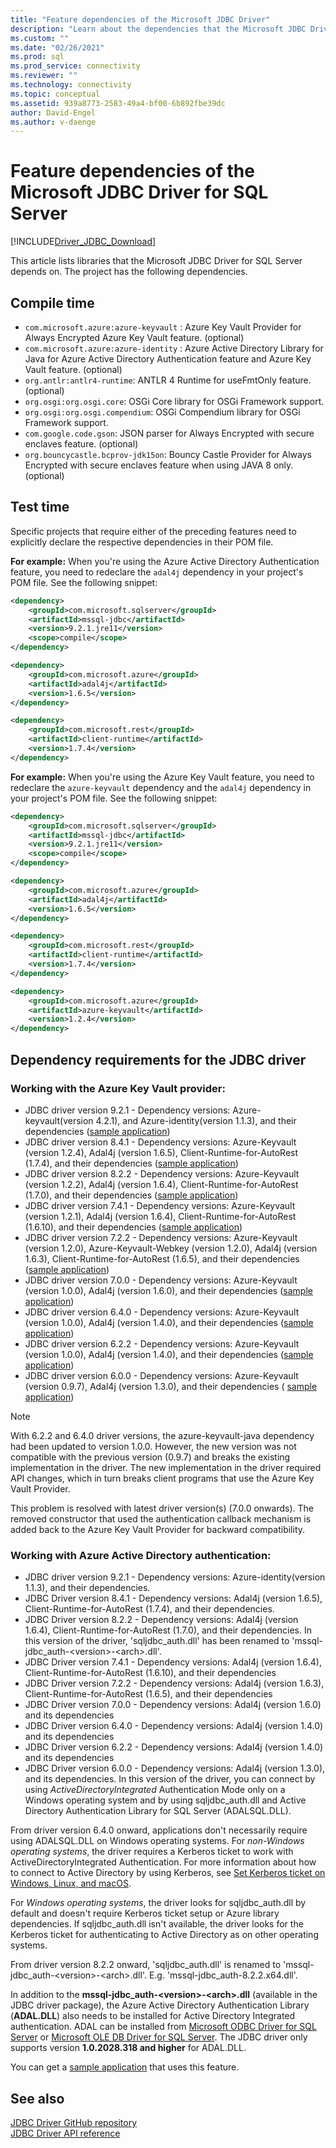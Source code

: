 ```yaml
---
title: "Feature dependencies of the Microsoft JDBC Driver"
description: "Learn about the dependencies that the Microsoft JDBC Driver for SQL Server has and how to meet them."
ms.custom: ""
ms.date: "02/26/2021"
ms.prod: sql
ms.prod_service: connectivity
ms.reviewer: ""
ms.technology: connectivity
ms.topic: conceptual
ms.assetid: 939a8773-2583-49a4-bf00-6b892fbe39dc
author: David-Engel
ms.author: v-daenge
---
```

# Feature dependencies of the Microsoft JDBC Driver for SQL Server

[!INCLUDE[Driver_JDBC_Download](../../includes/driver_jdbc_download.md)]

This article lists libraries that the Microsoft JDBC Driver for SQL Server depends on. The project has the following dependencies.

## Compile time

 - `com.microsoft.azure:azure-keyvault` : Azure Key Vault Provider for Always Encrypted Azure Key Vault feature. (optional)
 - `com.microsoft.azure:azure-identity` : Azure Active Directory Library for Java for Azure Active Directory Authentication feature and Azure Key Vault feature. (optional)
 - `org.antlr:antlr4-runtime`: ANTLR 4 Runtime for useFmtOnly feature. (optional)
 - `org.osgi:org.osgi.core`: OSGi Core library for OSGi Framework support.
 - `org.osgi:org.osgi.compendium`: OSGi Compendium library for OSGi Framework support.
 - `com.google.code.gson`: JSON parser for Always Encrypted with secure enclaves feature. (optional)
 - `org.bouncycastle.bcprov-jdk15on`: Bouncy Castle Provider for Always Encrypted with secure enclaves feature when using JAVA 8 only. (optional)

## Test time

Specific projects that require either of the preceding features need to explicitly declare the respective dependencies in their POM file.

**For example:** When you're using the Azure Active Directory Authentication feature, you need to redeclare the `adal4j` dependency in your project's POM file. See the following snippet:

```xml
<dependency>
    <groupId>com.microsoft.sqlserver</groupId>
    <artifactId>mssql-jdbc</artifactId>
    <version>9.2.1.jre11</version>
    <scope>compile</scope>
</dependency>

<dependency>
    <groupId>com.microsoft.azure</groupId>
    <artifactId>adal4j</artifactId>
    <version>1.6.5</version>
</dependency>

<dependency>
    <groupId>com.microsoft.rest</groupId>
    <artifactId>client-runtime</artifactId>
    <version>1.7.4</version>
</dependency>
```

**For example:** When you're using the Azure Key Vault feature, you need to redeclare the `azure-keyvault` dependency and the `adal4j` dependency in your project's POM file. See the following snippet:

```xml
<dependency>
    <groupId>com.microsoft.sqlserver</groupId>
    <artifactId>mssql-jdbc</artifactId>
    <version>9.2.1.jre11</version>
    <scope>compile</scope>
</dependency>

<dependency>
    <groupId>com.microsoft.azure</groupId>
    <artifactId>adal4j</artifactId>
    <version>1.6.5</version>
</dependency>

<dependency>
    <groupId>com.microsoft.rest</groupId>
    <artifactId>client-runtime</artifactId>
    <version>1.7.4</version>
</dependency>

<dependency>
    <groupId>com.microsoft.azure</groupId>
    <artifactId>azure-keyvault</artifactId>
    <version>1.2.4</version>
</dependency>
```

## Dependency requirements for the JDBC driver

### Working with the Azure Key Vault provider:

- JDBC driver version 9.2.1 - Dependency versions: Azure-keyvault(version 4.2.1), and Azure-identity(version 1.1.3), and their dependencies ([sample application](azure-key-vault-sample-version-9.2.md))
- JDBC driver version 8.4.1 - Dependency versions: Azure-Keyvault (version 1.2.4), Adal4j (version 1.6.5), Client-Runtime-for-AutoRest (1.7.4), and their dependencies ([sample application](azure-key-vault-sample-version-7.0.md))
- JDBC driver version 8.2.2 - Dependency versions: Azure-Keyvault (version 1.2.2), Adal4j (version 1.6.4), Client-Runtime-for-AutoRest (1.7.0), and their dependencies ([sample application](azure-key-vault-sample-version-7.0.md))
- JDBC driver version 7.4.1 - Dependency versions: Azure-Keyvault (version 1.2.1), Adal4j (version 1.6.4), Client-Runtime-for-AutoRest (1.6.10), and their dependencies ([sample application](azure-key-vault-sample-version-7.0.md))
- JDBC driver version 7.2.2 - Dependency versions: Azure-Keyvault (version 1.2.0), Azure-Keyvault-Webkey (version 1.2.0), Adal4j (version 1.6.3), Client-Runtime-for-AutoRest (1.6.5), and their dependencies ([sample application](azure-key-vault-sample-version-7.0.md))
- JDBC driver version 7.0.0 - Dependency versions: Azure-Keyvault (version 1.0.0), Adal4j (version 1.6.0), and their dependencies ([sample application](azure-key-vault-sample-version-7.0.md))
- JDBC driver version 6.4.0 - Dependency versions: Azure-Keyvault (version 1.0.0), Adal4j (version 1.4.0), and their dependencies ([sample application](azure-key-vault-sample-version-6.2.2.md))
- JDBC driver version 6.2.2 - Dependency versions: Azure-Keyvault (version 1.0.0), Adal4j (version 1.4.0), and their dependencies ([sample application](azure-key-vault-sample-version-6.2.2.md))
- JDBC driver version 6.0.0 - Dependency versions: Azure-Keyvault (version 0.9.7), Adal4j (version 1.3.0), and their dependencies ( [sample application](azure-key-vault-sample-version-6.0.0.md))

> [!NOTE]
> With 6.2.2 and 6.4.0 driver versions, the azure-keyvault-java dependency had been updated to version 1.0.0. However, the new version was not compatible with the previous version (0.9.7) and breaks the existing implementation in the driver. The new implementation in the driver required API changes, which in turn breaks client programs that use the Azure Key Vault Provider.
>
> This problem is resolved with latest driver version(s) (7.0.0 onwards). The removed constructor that used the authentication callback mechanism is added back to the Azure Key Vault Provider for backward compatibility.

### Working with Azure Active Directory authentication:

- JDBC driver version 9.2.1 - Dependency versions: Azure-identity(version 1.1.3), and their dependencies.
- JDBC Driver version 8.4.1 - Dependency versions: Adal4j (version 1.6.5), Client-Runtime-for-AutoRest (1.7.4), and their dependencies.
- JDBC Driver version 8.2.2 - Dependency versions: Adal4j (version 1.6.4), Client-Runtime-for-AutoRest (1.7.0), and their dependencies. In this version of the driver, 'sqljdbc_auth.dll' has been renamed to 'mssql-jdbc_auth-\<version>-\<arch>.dll'.
- JDBC Driver version 7.4.1 - Dependency versions: Adal4j (version 1.6.4), Client-Runtime-for-AutoRest (1.6.10), and their dependencies
- JDBC Driver version 7.2.2 - Dependency versions: Adal4j (version 1.6.3), Client-Runtime-for-AutoRest (1.6.5), and their dependencies
- JDBC Driver version 7.0.0 - Dependency versions: Adal4j (version 1.6.0) and its dependencies
- JDBC Driver version 6.4.0 - Dependency versions: Adal4j (version 1.4.0) and its dependencies
- JDBC Driver version 6.2.2 - Dependency versions: Adal4j (version 1.4.0) and its dependencies
- JDBC Driver version 6.0.0 - Dependency versions: Adal4j (version 1.3.0), and its dependencies. In this version of the driver, you can connect by using _ActiveDirectoryIntegrated_ Authentication Mode only on a Windows operating system and by using sqljdbc_auth.dll and Active Directory Authentication Library for SQL Server (ADALSQL.DLL).

From driver version 6.4.0 onward, applications don't necessarily require using ADALSQL.DLL on Windows operating systems. For *non-Windows operating systems*, the driver requires a Kerberos ticket to work with ActiveDirectoryIntegrated Authentication. For more information about how to connect to Active Directory by using Kerberos, see [Set Kerberos ticket on Windows, Linux, and macOS](connecting-using-azure-active-directory-authentication.md#set-kerberos-ticket-on-windows-linux-and-macos).

For *Windows operating systems*, the driver looks for sqljdbc_auth.dll by default and doesn't require Kerberos ticket setup or Azure library dependencies. If sqljdbc_auth.dll isn't available, the driver looks for the Kerberos ticket for authenticating to Active Directory as on other operating systems.

From driver version 8.2.2 onward, 'sqljdbc_auth.dll' is renamed to 'mssql-jdbc_auth-\<version>-\<arch>.dll'. E.g. 'mssql-jdbc_auth-8.2.2.x64.dll'.

In addition to the **mssql-jdbc_auth-\<version>-\<arch>.dll** (available in the JDBC driver package), the Azure Active Directory Authentication Library (**ADAL.DLL**) also needs to be installed for Active Directory Integrated authentication. ADAL can be installed from [Microsoft ODBC Driver for SQL Server](../odbc/download-odbc-driver-for-sql-server.md) or [Microsoft OLE DB Driver for SQL Server](../oledb/download-oledb-driver-for-sql-server.md). The JDBC driver only supports version **1.0.2028.318 and higher** for ADAL.DLL.


You can get a [sample application](connecting-using-azure-active-directory-authentication.md) that uses this feature.

## See also

[JDBC Driver GitHub repository](https://github.com/microsoft/mssql-jdbc)  
[JDBC Driver API reference](reference/jdbc-driver-api-reference.md)
